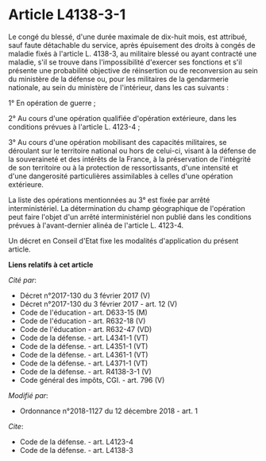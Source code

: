 # Article L4138-3-1

Le congé du blessé, d'une durée maximale de dix-huit mois, est attribué, sauf faute détachable du service, après épuisement
des droits à congés de maladie fixés à l'article L. 4138-3, au militaire blessé ou ayant contracté une maladie, s'il se
trouve dans l'impossibilité d'exercer ses fonctions et s'il présente une probabilité objective de réinsertion ou de
reconversion au sein du ministère de la défense ou, pour les militaires de la gendarmerie nationale, au sein du ministère de
l'intérieur, dans les cas suivants : 

1° En opération de guerre ; 

2° Au cours d'une opération qualifiée d'opération extérieure, dans les conditions prévues à l'article L. 4123-4 ; 

3° Au cours d'une opération mobilisant des capacités militaires, se déroulant sur le territoire national ou hors de celui-ci,
visant à la défense de la souveraineté et des intérêts de la France, à la préservation de l'intégrité de son territoire ou à
la protection de ressortissants, d'une intensité et d'une dangerosité particulières assimilables à celles d'une opération
extérieure. 

La liste des opérations mentionnées au 3° est fixée par arrêté interministériel. La détermination du champ géographique de
l'opération peut faire l'objet d'un arrêté interministériel non publié dans les conditions prévues à l'avant-dernier alinéa
de l'article L. 4123-4. 

Un décret en Conseil d'Etat fixe les modalités d'application du présent article.

**Liens relatifs à cet article**

_Cité par_:

  - Décret n°2017-130 du 3 février 2017 (V)
  - Décret n°2017-130 du 3 février 2017 - art. 12 (V)
  - Code de l'éducation - art. D633-15 (M)
  - Code de l'éducation - art. R632-18 (V)
  - Code de l'éducation - art. R632-47 (VD)
  - Code de la défense. - art. L4341-1 (VT)
  - Code de la défense. - art. L4351-1 (VT)
  - Code de la défense. - art. L4361-1 (VT)
  - Code de la défense. - art. L4371-1 (VT)
  - Code de la défense. - art. R4138-3-1 (V)
  - Code général des impôts, CGI. - art. 796 (V)

_Modifié par_:

  - Ordonnance n°2018-1127 du 12 décembre 2018 - art. 1

_Cite_:

  - Code de la défense. - art. L4123-4
  - Code de la défense. - art. L4138-3
